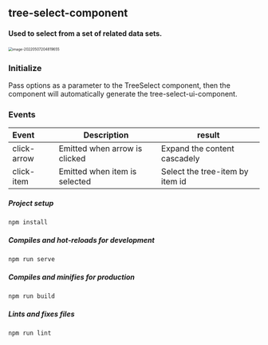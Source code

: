 ## tree-select-component
#### Used to select from a set of related data sets.

<img src="/Users/paulgung/Library/Application Support/typora-user-images/image-20220507204819655.png" alt="image-20220507204819655" style="zoom: 50%;" />

### Initialize

Pass options as a parameter to the TreeSelect component, then the component will automatically generate the tree-select-ui-component.

### Events

| Event       | Description                   | result                          |
| :---------- | ----------------------------- | ------------------------------- |
| click-arrow | Emitted when arrow is clicked | Expand the content cascadely    |
| click-item  | Emitted when item is selected | Select the tree-item by item id |



##### Project setup

```
npm install
```

##### Compiles and hot-reloads for development
```
npm run serve
```

##### Compiles and minifies for production
```
npm run build
```

##### Lints and fixes files
```
npm run lint
```

